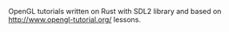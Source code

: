 OpenGL tutorials written on Rust with SDL2 library and based on http://www.opengl-tutorial.org/ lessons.

